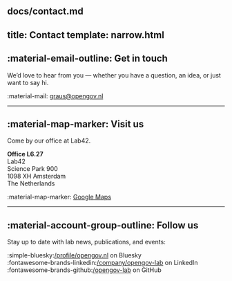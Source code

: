 docs/contact.md
---
title: Contact
template: narrow.html
---

## :material-email-outline: Get in touch

We’d love to hear from you — whether you have a question, an idea, or just want to say hi.

:material-mail: [graus@opengov.nl](mailto:graus@opengov.nl)

---

## :material-map-marker: Visit us

Come by our office at Lab42.

**Office L6.27**  
Lab42  
Science Park 900  
1098 XH Amsterdam  
The Netherlands

:material-map-marker: [Google Maps](https://g.co/kgs/ZWvMxQG)

---

## :material-account-group-outline: Follow us

Stay up to date with lab news, publications, and events:

:simple-bluesky:[/profile/opengov.nl](https://bsky.app/profile/opengov.nl) on Bluesky  
:fontawesome-brands-linkedin:[/company/opengov-lab](https://www.linkedin.com/company/opengov-lab) on LinkedIn  
:fontawesome-brands-github:[/opengov-lab](https://github.com/opengov-lab/) on GitHub